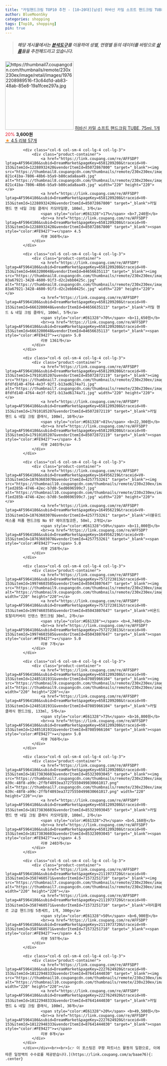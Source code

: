 ```yaml
---
title: "카밀핸드크림 TOP10 추천 - [10~20대][남성] 허바신 카밀 소프트 핸드크림 TUBE, 75ml, 1개"
author: BlueMoonSky
categories: shopping
tags: [Top10, shopping]
pin: true
---
```


> ##### 해당 게시물에서는 [**분석도구**](https://itemscout.io/)를 이용하여 **성별**, **연령별** 등의 데이터를 바탕으로 [**상품**](https://link.coupang.com/a/baae76)들을 추천해드리고 있습니다.
<div class="container"><div class="row">
            <div class="col-6 col-sm-4 col-lg-4 col-lg-3">
                <div class="product-container">
                    <a href="https://link.coupang.com/re/AFFSDP?lptag=AF5964186&subid=DreamMarket&pageKey=21517476&traceid=V0-153&itemId=84054640&vendorItemId=3143071321" target="_blank"><img src="https://thumbnail7.coupangcdn.com/thumbnails/remote/230x230ex/image/retail/images/19762208989516-f3c64d1d-ab83-48ab-85e8-19a1fcee297a.jpg" alt="https://thumbnail7.coupangcdn.com/thumbnails/remote/230x230ex/image/retail/images/19762208989516-f3c64d1d-ab83-48ab-85e8-19a1fcee297a.jpg" width="220" height="220"></a>
                    <a href="https://link.coupang.com/re/AFFSDP?lptag=AF5964186&subid=DreamMarket&pageKey=21517476&traceid=V0-153&itemId=84054640&vendorItemId=3143071321" target="_blank">허바신 카밀 소프트 핸드크림 TUBE, 75ml, 1개</a>
                    <span style="color:#E61328">20%</span> <b>3,600원</b>
                    <br><a href="https://link.coupang.com/re/AFFSDP?lptag=AF5964186&subid=DreamMarket&pageKey=21517476&traceid=V0-153&itemId=84054640&vendorItemId=3143071321" target="_blank"><span style="color:#FE9427">★</span> 4.5
                    리뷰 57개</a>
                </div>
            </div>
            
            <div class="col-6 col-sm-4 col-lg-4 col-lg-3">
                <div class="product-container">
                    <a href="https://link.coupang.com/re/AFFSDP?lptag=AF5964186&subid=DreamMarket&pageKey=6581209208&traceid=V0-153&itemId=12288932420&vendorItemId=85072867800" target="_blank"><img src="https://thumbnail8.coupangcdn.com/thumbnails/remote/230x230ex/image/retail/images/1674391622172508-821c41ba-7806-48b6-b5a9-b80cada8aa49.jpg" alt="https://thumbnail8.coupangcdn.com/thumbnails/remote/230x230ex/image/retail/images/1674391622172508-821c41ba-7806-48b6-b5a9-b80cada8aa49.jpg" width="220" height="220"></a>
                    <a href="https://link.coupang.com/re/AFFSDP?lptag=AF5964186&subid=DreamMarket&pageKey=6581209208&traceid=V0-153&itemId=12288932420&vendorItemId=85072867800" target="_blank">카밀 핸드 앤 네일 크림 클래식 카모마일향, 100ml, 3개</a>
                    <span style="color:#E61328">17%</span> <b>7,240원</b>
                    <br><a href="https://link.coupang.com/re/AFFSDP?lptag=AF5964186&subid=DreamMarket&pageKey=6581209208&traceid=V0-153&itemId=12288932420&vendorItemId=85072867800" target="_blank"><span style="color:#FE9427">★</span> 4.5
                    리뷰 360개</a>
                </div>
            </div>
            
            <div class="col-6 col-sm-4 col-lg-4 col-lg-3">
                <div class="product-container">
                    <a href="https://link.coupang.com/re/AFFSDP?lptag=AF5964186&subid=DreamMarket&pageKey=6581209208&traceid=V0-153&itemId=6663200048&vendorItemId=84656635113" target="_blank"><img src="https://thumbnail8.coupangcdn.com/thumbnails/remote/230x230ex/image/retail/images/7371121144163373-83a67921-3428-4600-91f3-d2c2ebb0425c.jpg" alt="https://thumbnail8.coupangcdn.com/thumbnails/remote/230x230ex/image/retail/images/7371121144163373-83a67921-3428-4600-91f3-d2c2ebb0425c.jpg" width="220" height="220"></a>
                    <a href="https://link.coupang.com/re/AFFSDP?lptag=AF5964186&subid=DreamMarket&pageKey=6581209208&traceid=V0-153&itemId=6663200048&vendorItemId=84656635113" target="_blank">카밀 핸드 & 네일 크림 클래식, 100ml, 5개</a>
                    <span style="color:#E61328">70%</span> <b>11,650원</b>
                    <br><a href="https://link.coupang.com/re/AFFSDP?lptag=AF5964186&subid=DreamMarket&pageKey=6581209208&traceid=V0-153&itemId=6663200048&vendorItemId=84656635113" target="_blank"><span style="color:#FE9427">★</span> 5.0
                    리뷰 1361개</a>
                </div>
            </div>
            
            <div class="col-6 col-sm-4 col-lg-4 col-lg-3">
                <div class="product-container">
                    <a href="https://link.coupang.com/re/AFFSDP?lptag=AF5964186&subid=DreamMarket&pageKey=6581209208&traceid=V0-153&itemId=17910185207&vendorItemId=85072872119" target="_blank"><img src="https://thumbnail7.coupangcdn.com/thumbnails/remote/230x230ex/image/retail/images/1672491399260385-8fdfd140-4764-4e3f-92f1-b13ad6174a71.jpg" alt="https://thumbnail7.coupangcdn.com/thumbnails/remote/230x230ex/image/retail/images/1672491399260385-8fdfd140-4764-4e3f-92f1-b13ad6174a71.jpg" width="220" height="220"></a>
                    <a href="https://link.coupang.com/re/AFFSDP?lptag=AF5964186&subid=DreamMarket&pageKey=6581209208&traceid=V0-153&itemId=17910185207&vendorItemId=85072872119" target="_blank">카밀 핸드 & 네일 크림 클래식, 100ml, 10개</a>
                    <span style="color:#E61328">81%</span> <b>22,300원</b>
                    <br><a href="https://link.coupang.com/re/AFFSDP?lptag=AF5964186&subid=DreamMarket&pageKey=6581209208&traceid=V0-153&itemId=17910185207&vendorItemId=85072872119" target="_blank"><span style="color:#FE9427">★</span> 4.5
                    리뷰 2403개</a>
                </div>
            </div>
            
            <div class="col-6 col-sm-4 col-lg-4 col-lg-3">
                <div class="product-container">
                    <a href="https://link.coupang.com/re/AFFSDP?lptag=AF5964186&subid=DreamMarket&pageKey=164956219&traceid=V0-153&itemId=18763603070&vendorItemId=4257753261" target="_blank"><img src="https://thumbnail10.coupangcdn.com/thumbnails/remote/230x230ex/image/retail/images/4430491713776823-f1ed285b-4746-42ec-b7d0-5ed0696599c7.jpg" alt="https://thumbnail10.coupangcdn.com/thumbnails/remote/230x230ex/image/retail/images/4430491713776823-f1ed285b-4746-42ec-b7d0-5ed0696599c7.jpg" width="220" height="220"></a>
                    <a href="https://link.coupang.com/re/AFFSDP?lptag=AF5964186&subid=DreamMarket&pageKey=164956219&traceid=V0-153&itemId=18763603070&vendorItemId=4257753261" target="_blank">더블유드레스룸 퍼퓸 핸드크림 No 97 에이프릴코튼, 50ml, 2개입</a>
                    <span style="color:#E61328">50%</span> <b>11,000원</b>
                    <br><a href="https://link.coupang.com/re/AFFSDP?lptag=AF5964186&subid=DreamMarket&pageKey=164956219&traceid=V0-153&itemId=18763603070&vendorItemId=4257753261" target="_blank"><span style="color:#FE9427">★</span> 5.0
                    리뷰 258개</a>
                </div>
            </div>
            
            <div class="col-6 col-sm-4 col-lg-4 col-lg-3">
                <div class="product-container">
                    <a href="https://link.coupang.com/re/AFFSDP?lptag=AF5964186&subid=DreamMarket&pageKey=7572723813&traceid=V0-153&itemId=19974603585&vendorItemId=85043807647" target="_blank"><img src="https://thumbnail9.coupangcdn.com/thumbnails/remote/230x230ex/image/vendor_inventory/8791/61792084cab35ba7ac13da90e98a44b6a67058d13d7dbcecbab3a521a619.jpg" alt="https://thumbnail9.coupangcdn.com/thumbnails/remote/230x230ex/image/vendor_inventory/8791/61792084cab35ba7ac13da90e98a44b6a67058d13d7dbcecbab3a521a619.jpg" width="220" height="220"></a>
                    <a href="https://link.coupang.com/re/AFFSDP?lptag=AF5964186&subid=DreamMarket&pageKey=7572723813&traceid=V0-153&itemId=19974603585&vendorItemId=85043807647" target="_blank">비욘드 토탈리커버리 인텐스 핸드크림 30ml, 2개</a>
                    <span style="color:#E61328"></span> <b>4,740원</b>
                    <br><a href="https://link.coupang.com/re/AFFSDP?lptag=AF5964186&subid=DreamMarket&pageKey=7572723813&traceid=V0-153&itemId=19974603585&vendorItemId=85043807647" target="_blank"><span style="color:#FE9427">★</span> 5.0
                    리뷰 7개</a>
                </div>
            </div>
            
            <div class="col-6 col-sm-4 col-lg-4 col-lg-3">
                <div class="product-container">
                    <a href="https://link.coupang.com/re/AFFSDP?lptag=AF5964186&subid=DreamMarket&pageKey=6581209208&traceid=V0-153&itemId=12485181931&vendorItemId=87085966104" target="_blank"><img src="https://thumbnail9.coupangcdn.com/thumbnails/remote/230x230ex/image/vendor_inventory/6a5d/441bc016c778e661972bb83fd2d514f1a22f836c30e435ec760ec38ca1e3.jpg" alt="https://thumbnail9.coupangcdn.com/thumbnails/remote/230x230ex/image/vendor_inventory/6a5d/441bc016c778e661972bb83fd2d514f1a22f836c30e435ec760ec38ca1e3.jpg" width="220" height="220"></a>
                    <a href="https://link.coupang.com/re/AFFSDP?lptag=AF5964186&subid=DreamMarket&pageKey=6581209208&traceid=V0-153&itemId=12485181931&vendorItemId=87085966104" target="_blank">카밀 클래식 핸드크림, 133ml, 5개</a>
                    <span style="color:#E61328">73%</span> <b>16,800원</b>
                    <br><a href="https://link.coupang.com/re/AFFSDP?lptag=AF5964186&subid=DreamMarket&pageKey=6581209208&traceid=V0-153&itemId=12485181931&vendorItemId=87085966104" target="_blank"><span style="color:#FE9427">★</span> 5.0
                    리뷰 760개</a>
                </div>
            </div>
            
            <div class="col-6 col-sm-4 col-lg-4 col-lg-3">
                <div class="product-container">
                    <a href="https://link.coupang.com/re/AFFSDP?lptag=AF5964186&subid=DreamMarket&pageKey=6581209208&traceid=V0-153&itemId=18173836603&vendorItemId=85323093045" target="_blank"><img src="https://thumbnail7.coupangcdn.com/thumbnails/remote/230x230ex/image/retail/images/c5d21e8d-639c-48f8-a99c-2ffbf4093ea37275550499830661017.png" alt="https://thumbnail7.coupangcdn.com/thumbnails/remote/230x230ex/image/retail/images/c5d21e8d-639c-48f8-a99c-2ffbf4093ea37275550499830661017.png" width="220" height="220"></a>
                    <a href="https://link.coupang.com/re/AFFSDP?lptag=AF5964186&subid=DreamMarket&pageKey=6581209208&traceid=V0-153&itemId=18173836603&vendorItemId=85323093045" target="_blank">카밀 핸드 앤 네일 크림 클래식 카모마일향, 100ml, 2개</a>
                    <span style="color:#E61328">2%</span> <b>5,160원</b>
                    <br><a href="https://link.coupang.com/re/AFFSDP?lptag=AF5964186&subid=DreamMarket&pageKey=6581209208&traceid=V0-153&itemId=18173836603&vendorItemId=85323093045" target="_blank"><span style="color:#FE9427">★</span> 4.5
                    리뷰 2403개</a>
                </div>
            </div>
            
            <div class="col-6 col-sm-4 col-lg-4 col-lg-3">
                <div class="product-container">
                    <a href="https://link.coupang.com/re/AFFSDP?lptag=AF5964186&subid=DreamMarket&pageKey=2111973720&traceid=V0-153&itemId=3587460571&vendorItemId=71573251710" target="_blank"><img src="https://thumbnail7.coupangcdn.com/thumbnails/remote/230x230ex/image/vendor_inventory/6aa4/befd827e929d6739ed98766575362f077d844a83565ada92c2f17ec0cc06.jpg" alt="https://thumbnail7.coupangcdn.com/thumbnails/remote/230x230ex/image/vendor_inventory/6aa4/befd827e929d6739ed98766575362f077d844a83565ada92c2f17ec0cc06.jpg" width="220" height="220"></a>
                    <a href="https://link.coupang.com/re/AFFSDP?lptag=AF5964186&subid=DreamMarket&pageKey=2111973720&traceid=V0-153&itemId=3587460571&vendorItemId=71573251710" target="_blank">마리끌레르 고급 핸드크림 5종세트, 1개, 300g</a>
                    <span style="color:#E61328">50%</span> <b>6,900원</b>
                    <br><a href="https://link.coupang.com/re/AFFSDP?lptag=AF5964186&subid=DreamMarket&pageKey=2111973720&traceid=V0-153&itemId=3587460571&vendorItemId=71573251710" target="_blank"><span style="color:#FE9427">★</span> 4.5
                    리뷰 597개</a>
                </div>
            </div>
            
            <div class="col-6 col-sm-4 col-lg-4 col-lg-3">
                <div class="product-container">
                    <a href="https://link.coupang.com/re/AFFSDP?lptag=AF5964186&subid=DreamMarket&pageKey=2227624920&traceid=V0-153&itemId=18122948333&vendorItemId=87641444030" target="_blank"><img src="https://thumbnail10.coupangcdn.com/thumbnails/remote/230x230ex/image/vendor_inventory/b786/d36f49113353da6f04579b71fc5bce5db4e47af7ba07da40f82915fc452d.jpg" alt="https://thumbnail10.coupangcdn.com/thumbnails/remote/230x230ex/image/vendor_inventory/b786/d36f49113353da6f04579b71fc5bce5db4e47af7ba07da40f82915fc452d.jpg" width="220" height="220"></a>
                    <a href="https://link.coupang.com/re/AFFSDP?lptag=AF5964186&subid=DreamMarket&pageKey=2227624920&traceid=V0-153&itemId=18122948333&vendorItemId=87641444030" target="_blank">카밀 핸드 & 네일 크림 클래식, 100ml, 30개</a>
                    <span style="color:#E61328">20%</span> <b>49,500원</b>
                    <br><a href="https://link.coupang.com/re/AFFSDP?lptag=AF5964186&subid=DreamMarket&pageKey=2227624920&traceid=V0-153&itemId=18122948333&vendorItemId=87641444030" target="_blank"><span style="color:#FE9427">★</span> 
                    리뷰 0개</a>
                </div>
            </div>
            </div></div><br><br>[👉 이 포스팅은 쿠팡 파트너스 활동의 일환으로, 이에 따른 일정액의 수수료를 제공받습니다.](https://link.coupang.com/a/baae76){: .center}